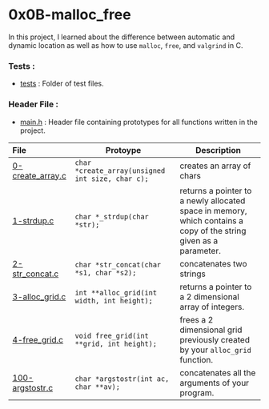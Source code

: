 # 0x0B-malloc_free

In this project, I learned about the difference between automatic and dynamic location as well as how to use `malloc`, `free`, and `valgrind` in C.

### Tests :
+ [tests](https://github.com/bdbaraban/holbertonschool-low_level_programming/blob/master/0x0A-malloc_free/tests) : Folder of test files.

### Header File :
+ [main.h](https://github.com/bdbaraban/holbertonschool-low_level_programming/blob/master/0x0A-malloc_free/main.h) : Header file containing prototypes for all functions written in the project.

| File         | Protoype | Description |
| :--------- | -------- | ---------- |
| [0-create_array.c](https://github.com/BigGtpoint/alx-low_level_programming/blob/main/0x0B-malloc_free/0-create_array.c) | `char *create_array(unsigned int size, char c);` | creates an array of chars |
| [1-strdup.c](https://github.com/BigGtpoint/alx-low_level_programming/blob/main/0x0B-malloc_free/1-strdup.c) | `char *_strdup(char *str);` | returns a pointer to a newly allocated space in memory, which contains a copy of the string given as a parameter. |
| [2-str_concat.c](https://github.com/BigGtpoint/alx-low_level_programming/blob/main/0x0B-malloc_free/2-str_concat.c) | `char *str_concat(char *s1, char *s2);` | concatenates two strings |
| [3-alloc_grid.c](https://github.com/BigGtpoint/alx-low_level_programming/blob/main/0x0B-malloc_free/3-alloc_grid.c) | `int **alloc_grid(int width, int height);` | returns a pointer to a 2 dimensional array of integers. |
| [4-free_grid.c](https://github.com/BigGtpoint/alx-low_level_programming/blob/main/0x0B-malloc_free/4-free_grid.c) | `void free_grid(int **grid, int height);` | frees a 2 dimensional grid previously created by your `alloc_grid` function. |
| [100-argstostr.c](https://github.com/BigGtpoint/alx-low_level_programming/blob/main/0x0B-malloc_free/100-argstostr.c) | `char *argstostr(int ac, char **av);` | concatenates all the arguments of your program. |
